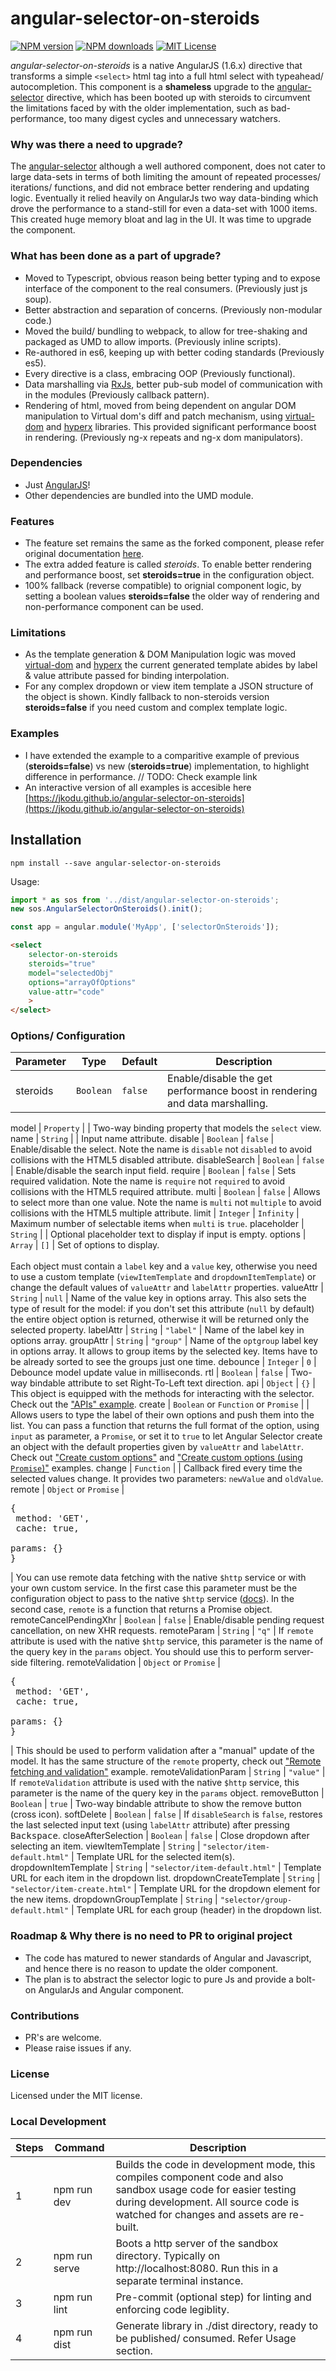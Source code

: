# angular-selector-on-steroids

[![NPM version](http://img.shields.io/npm/v/angular-selector-on-steroids.svg?style=flat)](https://www.npmjs.com/package/angular-selector-on-steroids)
[![NPM downloads](http://img.shields.io/npm/dm/angular-selector-on-steroids.svg?style=flat)](https://www.npmjs.com/package/angular-selector-on-steroids)
[![MIT License](http://img.shields.io/badge/license-MIT-blue.svg?style=flat)](LICENSE)

*angular-selector-on-steroids* is a native AngularJS (1.6.x) directive that transforms a simple `<select>` html tag into a full html select with typeahead/ autocompletion.
This component is a **shameless** upgrade to the [angular-selector](https://npmjs.org/package/angular-selector) directive, which has been booted up with steroids to circumvent the limitations faced by with the older implementation, such as bad-performance, too many digest cycles and unnecessary watchers.


### Why was there a need to upgrade?
The [angular-selector](https://npmjs.org/package/angular-selector) although a well authored component, does not cater to large data-sets in terms of both limiting the amount of repeated processes/ iterations/ functions, and did not embrace better rendering and updating logic. Eventually it relied heavily on AngularJs two way data-binding which drove the performance to a stand-still for even a data-set with 1000 items. This created huge memory bloat and lag in the UI. It was time to upgrade the component.


### What has been done as a part of upgrade?
- Moved to Typescript, obvious reason being better typing and to expose interface of the component to the real consumers. (Previously just js soup).
- Better abstraction and separation of concerns. (Previously non-modular code.)
- Moved the build/ bundling to webpack, to allow for tree-shaking and packaged as UMD to allow imports. (Previously inline scripts).
- Re-authored in es6, keeping up with better coding standards (Previously es5).
- Every directive is a class, embracing OOP (Previously functional).
- Data marshalling via [RxJs](https://github.com/Reactive-Extensions/RxJS), better pub-sub model of communication with in the modules (Previously callback pattern).
- Rendering of html, moved from being dependent on angular DOM manipulation to Virtual dom's diff and patch mechanism, using [virtual-dom](https://www.npmjs.com/package/virtual-dom) and [hyperx](https://www.npmjs.com/package/hyperx) libraries. This provided significant performance boost in rendering. (Previously ng-x repeats and ng-x dom manipulators).


### Dependencies
- Just [AngularJS](https://angularjs.org/)!
- Other dependencies are bundled into the UMD module.

### Features 
- The feature set remains the same as the forked component, please refer original documentation [here](https://github.com/indrimuska/angular-selector).
- The extra added feature is called *steroids*. To enable better rendering and performance boost, set **steroids=true** in the configuration object.
- 100% fallback (reverse compatible) to orignial component logic, by setting a boolean values  **steroids=false** the older way of rendering and non-performance component can be used.

### Limitations
- As the template generation & DOM Manipulation logic was moved [virtual-dom](https://www.npmjs.com/package/virtual-dom) and [hyperx](https://www.npmjs.com/package/hyperx) the current generated template abides by label & value attribute passed for binding interpolation. 
- For any complex dropdown or view item template a JSON structure of the object is shown. Kindly fallback to non-steroids version  **steroids=false** if you need custom and complex template logic. 

### Examples
- I have extended the example to a comparitive example of previous (**steroids=false**) vs new (**steroids=true**) implementation, to highlight difference in performance.
// TODO: Check example link
- An interactive version of all examples is accesible here [https://jkodu.github.io/angular-selector-on-steroids](https://jkodu.github.io/angular-selector-on-steroids)

## Installation
```
npm install --save angular-selector-on-steroids
```
Usage:
```js
import * as sos from '../dist/angular-selector-on-steroids';
new sos.AngularSelectorOnSteroids().init();

const app = angular.module('MyApp', ['selectorOnSteroids']);
```

```html
<select 
    selector-on-steroids
    steroids="true"    
    model="selectedObj" 
    options="arrayOfOptions" 
    value-attr="code" 
    >
</select>
```


### Options/ Configuration

Parameter | Type | Default | Description
---|---|---|---
steroids | `Boolean` | `false` | Enable/disable the get performance boost in rendering and data marshalling.

model | `Property` | | Two-way binding property that models the `select` view.
name | `String` | | Input name attribute.
disable | `Boolean` | `false` | Enable/disable the select. Note the name is `disable` not `disabled` to avoid collisions with the HTML5 disabled attribute.
disableSearch | `Boolean` | `false` | Enable/disable the search input field.
require | `Boolean` | `false` | Sets required validation. Note the name is `require` not `required` to avoid collisions with the HTML5 required attribute.
multi | `Boolean` | `false` | Allows to select more than one value. Note the name is `multi` not `multiple` to avoid collisions with the HTML5 multiple attribute.
limit | `Integer` | `Infinity` | Maximum number of selectable items when `multi` is `true`.
placeholder | `String` | | Optional placeholder text to display if input is empty.
options | `Array` | `[]` | Set of options to display.<br><br>Each object must contain a `label` key and a `value` key, otherwise you need to use a custom template (`viewItemTemplate` and `dropdownItemTemplate`) or change the default values of `valueAttr` and `labelAttr` properties.
valueAttr | `String` | `null` | Name of the value key in options array. This also sets the type of result for the model: if you don't set this attribute (`null` by default) the entire object option is returned, otherwise it will be returned only the selected property.
labelAttr | `String` | `"label"` | Name of the label key in options array.
groupAttr | `String` | `"group"` | Name of the `optgroup` label key in options array. It allows to group items by the selected key. Items have to be already sorted to see the groups just one time.
debounce | `Integer` | `0` | Debounce model update value in milliseconds.
rtl | `Boolean` | `false` | Two-way bindable attribute to set Right-To-Left text direction.
api | `Object` | `{}` | This object is equipped with the methods for interacting with the selector. Check out the ["APIs" example](http://indrimuska.github.io/angular-selector/).
create | `Boolean` or `Function` or `Promise` | | Allows users to type the label of their own options and push them into the list. You can pass a function that returns the full format of the option, using `input` as parameter, a `Promise`, or set it to `true` to let Angular Selector create an object with the default properties given by `valueAttr` and `labelAttr`. Check out ["Create custom options"](http://indrimuska.github.io/angular-selector/) and ["Create custom options (using `Promise`)"](http://indrimuska.github.io/angular-selector/) examples.
change | `Function` | | Callback fired every time the selected values change. It provides two parameters: `newValue` and `oldValue`.
remote | `Object` or `Promise` | <pre>{<br>  method: 'GET',<br>  cache: true,<br>  params: {}<br>}</pre> | You can use remote data fetching with the native `$http` service or with your own custom service. In the first case this parameter must be the configuration object to pass to the native `$http` service ([docs](https://docs.angularjs.org/api/ng/service/$http#usage)). In the second case, `remote` is a function that returns a Promise object.
remoteCancelPendingXhr | `Boolean` | `false` | Enable/disable pending request cancellation, on new XHR requests.
remoteParam | `String` | `"q"` | If `remote` attribute is used with the native `$http` service, this parameter is the name of the query key in the `params` object. You should use this to perform server-side filtering.
remoteValidation | `Object` or `Promise` | <pre>{<br>  method: 'GET',<br>  cache: true,<br>  params: {}<br>}</pre> | This should be used to perform validation after a "manual" update of the model. It has the same structure of the `remote` property, check out ["Remote fetching and validation"](http://indrimuska.github.io/angular-selector/) example.
remoteValidationParam | `String` | `"value"` | If `remoteValidation` attribute is used with the native `$http` service, this parameter is the name of the query key in the `params` object.
removeButton | `Boolean` | `true` | Two-way bindable attribute to show the remove button (cross icon).
softDelete | `Boolean` | `false` | If `disableSearch` is `false`, restores the last selected input text (using `labelAttr` attribute) after pressing <kbd>Backspace</kbd>.
closeAfterSelection | `Boolean` | `false` | Close dropdown after selecting an item.
viewItemTemplate | `String` | `"selector/item-default.html"` | Template URL for the selected item(s).
dropdownItemTemplate | `String` | `"selector/item-default.html"` | Template URL for each item in the dropdown list.
dropdownCreateTemplate | `String` | `"selector/item-create.html"` | Template URL for the dropdown element for the new items.
dropdownGroupTemplate | `String` | `"selector/group-default.html"` | Template URL for each group (header) in the dropdown list.

### Roadmap & Why there is no need to PR to original project
- The code has matured to newer standards of Angular and Javascript, and hence there is no reason to update the older component.
- The plan is to abstract the selector logic to pure Js and provide a bolt-on AngularJs and Angular component.

### Contributions
- PR's are welcome.
- Please raise issues if any.

### License
Licensed under the MIT license.

### Local Development

Steps | Command | Description
---|---|---
1 | npm run dev | Builds the code in development mode, this compiles component code and also sandbox usage code for easier testing during development. All source code is watched for changes and assets are re-built.
2 | npm run serve | Boots a http server of the sandbox directory. Typically on http://localhost:8080. Run this in a separate terminal instance.
3 | npm run lint | Pre-commit (optional step) for linting and enforcing code legiblity.
4 | npm run dist | Generate library in ./dist directory, ready to be published/ consumed. Refer Usage section.
